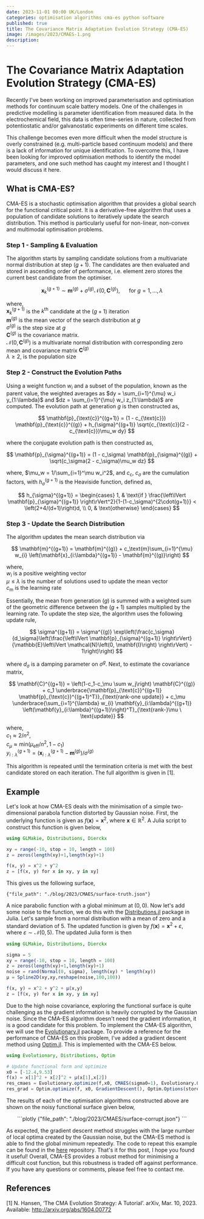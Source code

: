 ```yaml
---
date: 2023-11-01 00:00 UK/London
categories: optimisation algorithms cma-es python software
published: true
title: The Covariance Matrix Adaptation Evolution Strategy (CMA-ES)
image: /images/2023/CMAES-1.png
description: 
---
```


# The Covariance Matrix Adaptation Evolution Strategy (CMA-ES)

Recently I've been working on improved parameterisation and optimisation methods for continuum scale battery models. One of the challenges in predictive modelling is parameter identification from measured data. In the electrochemical field, this data is often time-series in nature, collected from potentiostatic and/or galvanostatic experiments on different time scales.

This challenge becomes even more difficult when the model structure is overly constrained (e.g. multi-particle based continuum models) and there is a lack of information for unique identification. To overcome this, I have been looking for improved optimisation methods to identify the model parameters, and one such method has caught my interest and I thought I would discuss it here.

## What is CMA-ES?
CMA-ES is a stochastic optimisation algorithm that provides a global search for the functional critical point. It is a derivative-free algorithm that uses a population of candidate solutions to iteratively update the search distribution. This method is particularly useful for non-linear, non-convex and multimodal optimisation problems. 

### Step 1 - Sampling & Evaluation
The algorithm starts by sampling candidate solutions from a multivariate normal distribution at step $(g+1)$. The candidates are then evaluated and stored in ascending order of performance, i.e. element zero stores the current best candidate from the optimiser.

$$
    \mathbf{x}_{k}^{(g+1)} \sim \mathbf{m}^{(g)} + \sigma^{(g)} \mathcal{N}\left(0, \mathbf{C}^{(g)}\right), \ \ \ \ \ \ \text{for} \ g = 1,...,\lambda
$$

where, <br>
$\mathbf{x}_{k}^{(g+1)}$ is the $k^\text{th}$ candidate at the $(g+1)$ iteration <br>
$\mathbf{m}^{(g)}$ is the mean vector of the search distribution at $g$<br>
$\sigma^{(g)}$ is the step size at $g$ <br>
$\mathbf{C}^{(g)}$ is the covariance matrix. <br>
$\mathcal{N}\left(0, \mathbf{C}^{(g)}\right)$ is a multivariate normal distribution with corresponding zero mean and covariance matrix $\mathbf{C}^{(g)}$ <br>
$\lambda \geq 2$, is the population size <br>

### Step 2 - Construct the Evolution Paths
Using a weight function $w_i$ and a subset of the population, known as the parent value, the weighted averages as $dy = \sum_{i=1}^{\mu} w_i y_{1:\lambda}$ and $dz = \sum_{i=1}^{\mu} w_i z_{1:\lambda}$ are computed. The evolution path at generation $g$ is then constructed as,

$$
    \mathbf{p}_{\text{c}}^{(g+1)} = (1 - c_{\text{c}}) \mathbf{p}_{\text{c}}^{(g)} + h_{\sigma}^{(g+1)} \sqrt{c_{\text{c}}(2 - c_{\text{c}})\mu_w dy}
$$

where the conjugate evolution path is then constructed as,

$$
    \mathbf{p}_{\sigma}^{(g+1)} = (1 - c_\sigma) \mathbf{p}_{\sigma}^{(g)} + \sqrt{c_\sigma(2 - c_\sigma)\mu_w dz}
$$

where, $\mu_w = 1/\sum_{i=1}^\mu w_i^2$, and $c_{\text{c}}$, $c_{\sigma}$ are the cumulation factors, with $h_{\sigma}^{(g+1)}$ is the Heaviside function, defined as,

$$
h_{\sigma}^{(g+1)} = \begin{cases}
    1, & \text{if } \frac{\left\lVert \mathbf{p}_{\sigma}^{(g+1)} \right\rVert^2}{1-(1-c_\sigma)^{2\cdot(g+1)}} < \left(2+4/(d+1)\right)d, \\
    0, & \text{otherwise}
\end{cases}
$$

### Step 3 - Update the Search Distribution
The algorithm updates the mean search distribution via

$$
    \mathbf{m}^{(g+1)} = \mathbf{m}^{(g)} + c_\text{m}\sum_{i=1}^{\mu} w_{i} \left(\mathbf{x}_{i:\lambda}^{(g+1)} - \mathbf{m}^{(g)}\right)
$$

where, <br>
$w_i$ is a positive weighting vector <br>
$\mu \leq \lambda$ is the number of solutions used to update the mean vector <br>
$c_\text{m}$ is the learning rate <br>

Essentially, the mean from generation $(g)$ is summed with a weighted sum of the geometric difference between the $(g+1)$ samples multiplied by the learning rate. To update the step size, the algorithm uses the following update rule,

$$
    \sigma^{(g+1)} = \sigma^{(g)} \exp\left(\frac{c_\sigma}{d_\sigma}\left(\frac{\left\lVert \mathbf{p}_{\sigma}^{(g+1)} \right\rVert}{\mathbb{E}\left\lVert \mathcal{N}\left(0, \mathbf{I}\right) \right\rVert} - 1\right)\right)
$$

where $d_\sigma$ is a damping parameter on $\sigma^g$. Next, to estimate the covariance matrix,

$$
    \mathbf{C}^{(g+1)} =  \left(1-c_1-c_\mu \sum w_j\right) \mathbf{C}^{(g)} + c_1 \underbrace{\mathbf{p}_{\text{c}}^{(g+1)} \mathbf{p}_{\text{c}}^{(g+1)^T}}_{\text{rank-one update}} + c_\mu \underbrace{\sum_{i=1}^{\lambda} w_{i} \mathbf{y}_{i:\lambda}^{(g+1)} \left(\mathbf{y}_{i:\lambda}^{(g+1)}\right)^T}_{\text{rank-}\mu \ \text{update}}
$$


where, <br>
$c_1 \approx 2/n^2$, <br>
$c_\mu \approx \text{min}(\mu_{\text{eff}}/n^2, 1-c_1)$ <br>
$y_{i:\lambda}^{(g+1)} = \left(\mathbf{x}_{i:\lambda}^{(g+1)} - \mathbf{m}^{(g)}\right)/\sigma^{(g)}$ <br>

This algorithm is repeated until the termination criteria is met with the best candidate stored on each iteration. The full algorithm is given in [1].


## Example
Let's look at how CMA-ES deals with the minimisation of a simple two-dimensional parabola function distorted by Gaussian noise. First, the underlying function is given as $f(\mathbf{x}) = \mathbf{x}^2$, where $\mathbf{x} \in \mathbb{R}^2$. A Julia script to construct this function is given below,

```julia
using GLMakie, Distributions, Dierckx

xy = range(-10, stop = 10, length = 100)
z = zeros(length(xy)+1,length(xy)+1)

f(x, y) = x^2 + y^2
z = [f(x, y) for x in xy, y in xy]
```

This gives us the following surface,

```plotly
{"file_path": "./blog/2023/CMAES/surface-truth.json"}
```

A nice parabolic function with a global minimum at $(0,0)$. Now let's add some noise to the function, we do this with the [Distributions.jl](https://github.com/JuliaStats/Distributions.jl) package in Julia. Let's sample from a normal distribution with a mean of zero and a standard deviation of 5. The updated function is given by $f(\mathbf{x}) = \mathbf{x}^2 + \varepsilon$, where $\varepsilon \sim \mathcal{N}(0, 5)$. The updated Julia form is then

```julia
using GLMakie, Distributions, Dierckx

sigma = 5
xy = range(-10, stop = 10, length = 100)
z = zeros(length(xy)+1,length(xy)+1)
noise = rand(Normal(0, sigma), length(xy) * length(xy))
μ = Spline2D(xy,xy,reshape(noise,100,100))

f(x, y) = x^2 + y^2 + μ(x,y)
z = [f(x, y) for x in xy, y in xy]
```

Due to the high noise covariance, exploring the functional surface is quite challenging as the gradient information is heavily corrupted by the Gaussian noise. Since the CMA-ES algorithm doesn't need the gradient information, it is a good candidate for this problem. To implement the CMA-ES algorithm, we will use the [Evolutionary.jl](https://github.com/wildart/Evolutionary.jl/tree/master) package. To provide a reference for the performance of CMA-ES on this problem, I've added a gradient descent method using [Optim.jl](https://github.com/JuliaNLSolvers/Optim.jl/). This is implemented with the CMA-ES below.

```julia
using Evolutionary, Distributions, Optim

# Update functional form and optimize
x0 = [-12.4,9.53]
f(x) = x[1]^2 + x[2]^2 + μ(x[1],x[2])
res_cmaes = Evolutionary.optimize(f,x0, CMAES(sigma0=1), Evolutionary.Options(store_trace=true))
res_grad = Optim.optimize(f, x0, GradientDescent(), Optim.Options(store_trace=true, extended_trace=true))
```

The results of each of the optimisation algorithms constructed above are shown on the noisy functional surface given below,

<div align="center">
```plotly
{"file_path": "./blog/2023/CMAES/surface-corrupt.json"}
```
</div>

As expected, the gradient descent method struggles with the large number of local optima created by the Gaussian noise, but the CMA-ES method is able to find the global minimum repeatedly. The code to repeat this example can be found in the [here](https://github.com/BradyPlanden/bradyplanden.github.io/tree/main/docs/blog/2023/CMAES) repository. That's it for this post, I hope you found it useful! Overall, CMA-ES provides a robust method for minimising a difficult cost function, but this robustness is traded off against performance.  If you have any questions or comments, please feel free to contact me.

## References
[1] N. Hansen, ‘The CMA Evolution Strategy: A Tutorial’. arXiv, Mar. 10, 2023. Available: http://arxiv.org/abs/1604.00772

